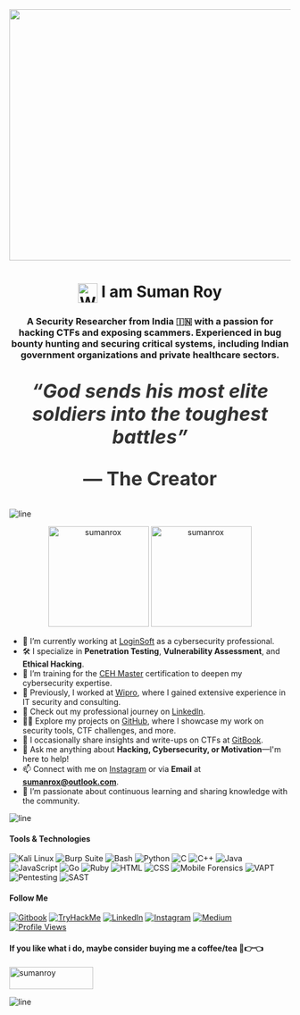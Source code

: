 <div align="center">
    <img src="https://ugc.production.linktr.ee/9c094e05-f8cd-4437-bffb-d918695fc995_hello.gif" height=450 width=1700 />
    <h1><img src="https://raw.githubusercontent.com/Tarikul-Islam-Anik/Animated-Fluent-Emojis/master/Emojis/Hand%20gestures/Waving%20Hand.png" alt="Waving Hand" width="35" height="35" style="vertical-align: middle;"/> I am Suman Roy</h1>
    <h3>A Security Researcher from India 🇮🇳 with a passion for hacking CTFs and exposing scammers. Experienced in bug bounty hunting and securing critical systems, including Indian government organizations and private healthcare sectors.</h3>
</div>

<div align="center" style="font-size: 34px; font-weight: bold; color: #333; margin: 20px 0;">
    <p style="font-style:bold;"><em>“God sends his most elite soldiers into the toughest battles”</em></p>
    <p>— The Creator</p>
</div>

![line](https://user-images.githubusercontent.com/74038190/212284100-561aa473-3905-4a80-b561-0d28506553ee.gif)

<p align="center">
    <img src="https://github-readme-stats.vercel.app/api/top-langs?username=sumanrox&show_icons=true&locale=en&theme=dark&layout=compact" alt="sumanrox" height="180" />
    <img src="https://github-readme-stats.vercel.app/api?username=sumanrox&show_icons=true&locale=en&theme=dark" alt="sumanrox" height="180" />
</p>

- 🔭 I’m currently working at [LoginSoft](https://www.loginsoft.com/) as a cybersecurity professional.
- 🛠️ I specialize in **Penetration Testing**, **Vulnerability Assessment**, and **Ethical Hacking**.
- 🌱 I’m training for the [CEH Master](https://www.eccouncil.org/train-certify/ceh-master/) certification to deepen my cybersecurity expertise.
- 👯 Previously, I worked at [Wipro](https://www.wipro.com/), where I gained extensive experience in IT security and consulting.
- 💼 Check out my professional journey on [LinkedIn](https://www.linkedin.com/in/sumanrox/).
- 👨‍💻 Explore my projects on [GitHub](https://github.com/sumanrox), where I showcase my work on security tools, CTF challenges, and more.
- 📝 I occasionally share insights and write-ups on CTFs at [GitBook](https://sumanroy.gitbook.io/).
- 💬 Ask me anything about **Hacking, Cybersecurity, or Motivation**—I'm here to help!
- 📫 Connect with me on [Instagram](https://instagram.com/sumanrox.official/) or via **Email** at **sumanrox@outlook.com**.
- 📝 I’m passionate about continuous learning and sharing knowledge with the community.

![line](https://user-images.githubusercontent.com/74038190/212284100-561aa473-3905-4a80-b561-0d28506553ee.gif)

#### Tools & Technologies

<p align="left">
    <img src="https://img.shields.io/badge/OS-Kali%20Linux-557C94?style=for-the-badge&logo=kali-linux&logoColor=white" alt="Kali Linux" />
    <img src="https://img.shields.io/badge/Tool-Burp%20Suite-FF6F00?style=for-the-badge&logo=burp-suite&logoColor=white" alt="Burp Suite" />
    <img src="https://img.shields.io/badge/Shell-Bash-4EAA25?style=for-the-badge&logo=gnu-bash&logoColor=white" alt="Bash" />
    <img src="https://img.shields.io/badge/Code-Python-3776AB?style=for-the-badge&logo=python&logoColor=white" alt="Python" />
    <img src="https://img.shields.io/badge/Code-C-A8B9CC?style=for-the-badge&logo=c&logoColor=white" alt="C" />
    <img src="https://img.shields.io/badge/Code-C%2B%2B-00599C?style=for-the-badge&logo=c%2B%2B&logoColor=white" alt="C++" />
    <img src="https://img.shields.io/badge/Code-Java-007396?style=for-the-badge&logo=java&logoColor=white" alt="Java" />
    <img src="https://img.shields.io/badge/Code-JavaScript-F7DF1E?style=for-the-badge&logo=javascript&logoColor=black" alt="JavaScript" />
    <img src="https://img.shields.io/badge/Code-Go-00ADD8?style=for-the-badge&logo=go&logoColor=white" alt="Go" />
    <img src="https://img.shields.io/badge/Code-Ruby-CC342D?style=for-the-badge&logo=ruby&logoColor=white" alt="Ruby" />
    <img src="https://img.shields.io/badge/Code-HTML5-E34F26?style=for-the-badge&logo=html5&logoColor=white" alt="HTML" />
    <img src="https://img.shields.io/badge/Code-CSS3-1572B6?style=for-the-badge&logo=css3&logoColor=white" alt="CSS" />
    <img src="https://img.shields.io/badge/Forensics-Mobile%20Forensics-0078D4?style=for-the-badge&logo=mobile&logoColor=white" alt="Mobile Forensics" />
    <img src="https://img.shields.io/badge/VAPT-004B49?style=for-the-badge&logo=security&logoColor=white" alt="VAPT" />
    <img src="https://img.shields.io/badge/Pentesting-FF3D00?style=for-the-badge&logo=security&logoColor=white" alt="Pentesting" />
    <img src="https://img.shields.io/badge/SAST-0075A2?style=for-the-badge&logo=security&logoColor=white" alt="SAST" />
</p>

<p align="left">
    <h4>Follow Me </h4>
    <a href="https://sumanroy.gitbook.io/" target="_blank"><img src="https://img.shields.io/badge/Gitbook-000000?style=for-the-badge&logo=gitbook&logoColor=white" alt="Gitbook" /></a>
    <a href="https://tryhackme.com/p/sumanrox" target="_blank"><img src="https://img.shields.io/badge/TryHackMe-2D2D2D?style=for-the-badge&logo=tryhackme&logoColor=white" alt="TryHackMe" /></a>
    <a href="https://www.linkedin.com/in/sumanrox/" target="_blank"><img src="https://img.shields.io/badge/LinkedIn-0077B5?style=for-the-badge&logo=linkedin&logoColor=white" alt="LinkedIn" /></a>
    <a href="https://instagram.com/sumanrox.official/" target="_blank"><img src="https://img.shields.io/badge/Instagram-E4405F?style=for-the-badge&logo=instagram&logoColor=white" alt="Instagram" /></a>
    <a href="https://sumanrox.medium.com/" target="_blank"><img src="https://img.shields.io/badge/Medium-000000?style=for-the-badge&logo=medium&logoColor=white" alt="Medium" /></a>
    <a href="https://github.com/sumanrox"><img src="https://komarev.com/ghpvc/?username=sumanrox&style=for-the-badge&color=brightgreen&label=Profile+Views" alt="Profile Views"></a>
</p>

<h4 align="left">If you like what i do, maybe consider buying me a coffee/tea 🥺👉👈</h4>
<p align="left">
    <a href="https://www.buymeacoffee.com/sumanroy">
        <img src="https://cdn.buymeacoffee.com/buttons/v2/default-yellow.png" height="40" width="150" alt="sumanroy" />
    </a>
</p>

![line](https://user-images.githubusercontent.com/74038190/212284100-561aa473-3905-4a80-b561-0d28506553ee.gif)
